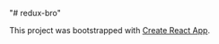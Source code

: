 "# redux-bro" 

This project was bootstrapped with [Create React App](https://github.com/facebookincubator/create-react-app).